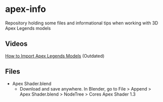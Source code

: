 # apex-info
Repository holding some files and informational tips when working with 3D Apex Legends models

## Videos
[How to Import Apex Legends Models](https://youtu.be/A6a27wRyMS8) (Outdated)


## Files
* Apex Shader.blend
  * Download and save anywhere. In Blender, go to File > Append > Apex Shader.blend > NodeTree > Cores Apex Shader 1.3
